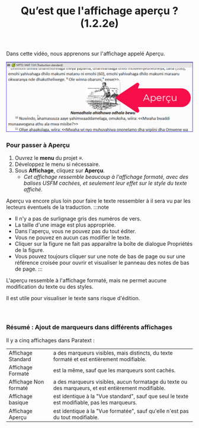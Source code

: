 ﻿---
title: Qu’est que l'affichage aperçu ? (1.2.2e)
---

Dans cette vidéo, nous apprenons sur l'affichage appelé Aperçu.

![](../media/d1de3698a2609d7d12e00b04228627be.png)

### Pour passer à Aperçu

1.  Ouvrez le **menu** du projet **≡**.
1.  Développez le menu si nécessaire.
1.  Sous **Affichage**, cliquez sur **Aperçu**.  
    - *Cet affichage ressemble beaucoup à l'affichage formaté, avec des balises USFM cachées, et seulement leur effet sur le style du texte affiché*.

Aperçu va encore plus loin pour faire le texte ressembler à il sera vu par les lecteurs éventuels de la traduction.
:::note
- Il n'y a pas de surlignage gris des numéros de vers.
- La taille d'une image est plus appropriée.
- Dans l'aperçu, vous ne pouvez pas du tout éditer.
- Vous ne pouvez en aucun cas modifier le texte.
- Cliquer sur la figure ne fait pas apparaître la boîte de dialogue Propriétés de la figure.
- Vous pouvez toujours cliquer sur une note de bas de page ou sur une référence croisée pour ouvrir et visualiser le panneau des notes de bas de page.
:::

L'aperçu ressemble à l'affichage formaté, mais ne permet aucune modification du texte ou des styles.

Il est utile pour visualiser le texte sans risque d'édition.

#####  

### Résumé : Ajout de marqueurs dans différents affichages

Il y a cinq affichages dans Paratext :


|  |  |
|-----------------------|-----------------------------------------------------------------------------------------------------|
| Affichage Standard    | a des marqueurs visibles, mais distincts, du texte formaté et est entièrement modifiable.           |
| Affichage Formaté     | est la même, sauf que les marqueurs sont cachés.                                                    |
| Affichage Non formaté | a des marqueurs visibles, aucun formatage du texte ou des marqueurs, et est entièrement modifiable. |
| Affichage basique     | est identique à la "Vue standard", sauf que seul le texte est modifiable, pas les marqueurs.        |
| Affichage Aperçu      | est identique à la "Vue formatée", sauf qu'elle n'est pas du tout modifiable.                       |

